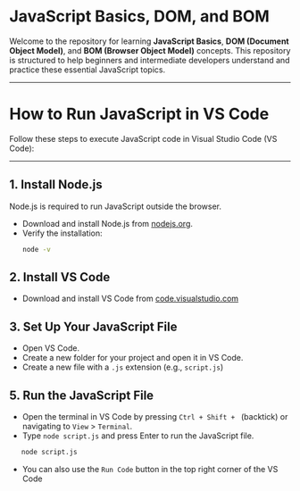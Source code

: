 # JavaScript Basics, DOM, and BOM

Welcome to the repository for learning **JavaScript Basics**, **DOM (Document Object Model)**, and **BOM (Browser Object Model)** concepts. This repository is structured to help beginners and intermediate developers understand and practice these essential JavaScript topics.

---
# How to Run JavaScript in VS Code

Follow these steps to execute JavaScript code in Visual Studio Code (VS Code):

---

## 1. Install Node.js
Node.js is required to run JavaScript outside the browser.

- Download and install Node.js from [nodejs.org](https://nodejs.org/).
- Verify the installation:
  ```bash
  node -v

## 2. Install VS Code
- Download and install VS Code from [code.visualstudio.com](https://code.visualstudio.com/)

## 3. Set Up Your JavaScript File
- Open VS Code.
- Create a new folder for your project and open it in VS Code.
- Create a new file with a `.js` extension (e.g., `script.js`)

## 5. Run the JavaScript File
- Open the terminal in VS Code by pressing `Ctrl + Shift + ` (backtick) or navigating to `View` > `Terminal`.
- Type `node script.js` and press Enter to run the JavaScript file.
```bash
   node script.js
```
- You can also use the `Run Code` button in the top right corner of the VS Code